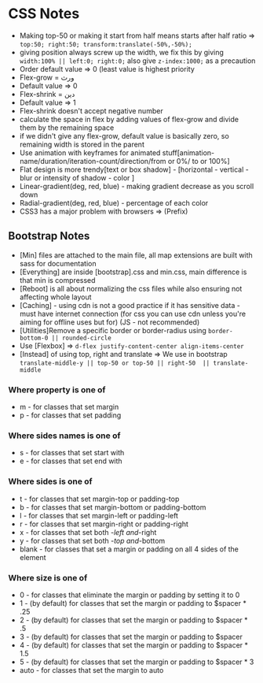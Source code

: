 # CSS Notes

- Making top-50 or making it start from half means starts after half ratio => ```top:50; right:50; transform:translate(-50%,-50%);```
- giving position always screw up the width, we fix this by giving ```width:100% || left:0; right:0;``` also give ```z-index:1000;``` as a precaution
- Order default value => 0 (least value is highest priority
- Flex-grow = ورث
- Default value => 0
- Flex-shrink = دين
- Default value => 1
- Flex-shrink doesn't accept negative number
- calculate the space in flex by adding values of flex-grow and divide them by the remaining space
- if we didn't give any flex-grow, default value is basically zero, so remaining width is stored in the parent
- Use animation with keyframes for animated stuff[animation-name/duration/iteration-count/direction/from or 0%/ to or 100%]
- Flat design is more trendy[text or box shadow] - [horizontal - vertical - blur or intensity of shadow - color ]
- Linear-gradient(deg, red, blue) - making gradient decrease as you scroll down
- Radial-gradient(deg, red, blue) - percentage of each color
- CSS3 has a major problem with browsers => (Prefix)

## Bootstrap Notes

- [Min] files are attached to the main file, all map extensions are built with sass for documentation
- [Everything] are inside [bootstrap].css and min.css, main difference is that min is compressed
- [Reboot] is all about normalizing the css files while also ensuring not affecting whole layout
- [Caching] - using cdn is not a good practice if it has sensitive data - must have internet connection  (for css you can use cdn unless you're aiming for offline uses but for) (JS - not recommended)
- [Utilities]Remove a specific border or border-radius using  ```border-bottom-0 || rounded-circle```
- Use [Flexbox] => ```d-flex justify-content-center align-items-center```
- [Instead] of using top, right and translate => We use in bootstrap ```translate-middle-y || top-50 or top-50 ||
right-50  || translate-middle```

### Where property is one of

- m - for classes that set margin
- p - for classes that set padding

### Where sides names is one of

- s - for classes that set start with
- e - for classes that set end with

### Where sides is one of

- t - for classes that set margin-top or padding-top
- b - for classes that set margin-bottom or padding-bottom
- l - for classes that set margin-left or padding-left
- r - for classes that set margin-right or padding-right
- x - for classes that set both *-left and*-right
- y - for classes that set both *-top and*-bottom
- blank - for classes that set a margin or padding on all 4 sides of the element

### Where size is one of

- 0 - for classes that eliminate the margin or padding by setting it to 0
- 1 - (by default) for classes that set the margin or padding to $spacer * .25
- 2 - (by default) for classes that set the margin or padding to $spacer * .5
- 3 - (by default) for classes that set the margin or padding to $spacer
- 4 - (by default) for classes that set the margin or padding to $spacer * 1.5
- 5 - (by default) for classes that set the margin or padding to $spacer * 3
- auto - for classes that set the margin to auto
